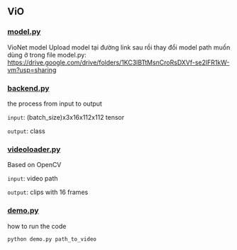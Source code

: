 ## ViO

### [model.py](model.py)

VioNet model
Upload model tại đường link sau rồi thay đổi model path muốn dùng ở trong file model.py:
https://drive.google.com/drive/folders/1KC3lBTtMsnCroRsDXVf-se2lFR1kW-vm?usp=sharing

### [backend.py](backend.py)

the process from input to output

`input`: (batch_size)x3x16x112x112 tensor

`output`: class

### [videoloader.py](videoloader.py)

Based on OpenCV

`input`: video path

`output`: clips with 16 frames

### [demo.py](demo.py)

how to run the code

```
python demo.py path_to_video
```

